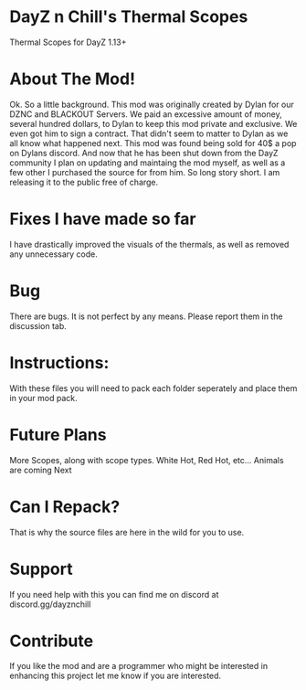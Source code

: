 # DayZ n Chill's Thermal Scopes
Thermal Scopes for DayZ 1.13+

# About The Mod!
Ok. So a little background. This mod was originally created by Dylan for our DZNC and BLACKOUT Servers. We paid an excessive amount of money, several hundred dollars, to Dylan to keep this mod private and exclusive. We even got him to sign a contract. That didn't seem to matter to Dylan as we all know what happened next. This mod was found being sold for 40$ a pop on Dylans discord. And now that he has been shut down from the DayZ community I plan on updating and maintaing the mod myself, as well as a few other I purchased the source for from him. So long story short. I am releasing it to the public free of charge.

# Fixes I have made so far
I have drastically improved the visuals of the thermals, as well as removed any unnecessary code.

# Bug
There are bugs. It is not perfect by any means. Please report them in the discussion tab.

# Instructions:
With these files you will need to pack each folder seperately and place them in your mod pack.

# Future Plans
More Scopes, along with scope types. White Hot, Red Hot, etc...
Animals are coming Next

# Can I Repack?
That is why the source files are here in the wild for you to use. 

# Support
If you need help with this you can find me on discord at discord.gg/dayznchill

# Contribute
If you like the mod and are a programmer who might be interested in enhancing this project let me know if you are interested.